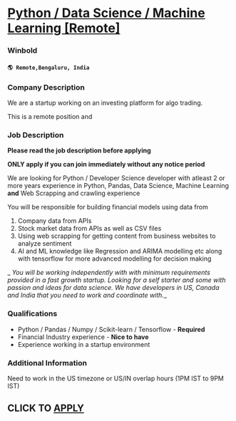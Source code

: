 # [Python / Data Science / Machine Learning [Remote]](https://www.remotewlb.com/apply/python-data-science-machine-learning-remote)  
### Winbold  
#### `🌎 Remote,Bengaluru, India`  

### **Company Description**

We are a startup working on an investing platform for algo trading.

This is a remote position and

###  **Job Description**

 ****Please read the job description before applying****

 **ONLY apply if you can join immediately without any notice period**

We are looking for Python / Developer Science developer with atleast 2 or more years experience in Python, Pandas, Data Science, Machine Learning **and** Web Scrapping and crawling experience

You will be responsible for building financial models using data from

  1. Company data from APIs
  2. Stock market data from APIs as well as CSV files
  3. Using web scrapping for getting content from business websites to analyze sentiment
  4. AI and ML knowledge like Regression and ARIMA modelling etc along with tensorflow for more advanced modelling for decision making

 _ _You will be working independently with with minimum requirements provided in a fast growth startup. Looking for a self starter and some with passion and ideas for data science. We have developers in US, Canada and India that you need to work and coordinate with.__

###  **Qualifications**

  * Python / Pandas / Numpy / Scikit-learn / Tensorflow - **Required**
  * Financial Industry experience - **Nice to have**
  * Experience working in a startup environment

###  **Additional Information**

Need to work in the US timezone or US/IN overlap hours (1PM IST to 9PM IST)

  
## CLICK TO [APPLY](https://www.remotewlb.com/apply/python-data-science-machine-learning-remote)


